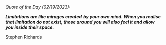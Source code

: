 *Quote of the Day (02/19/2023):*

_**Limitations are like mirages created by your own mind. When you realise that limitation do not exist, those around you will also feel it and allow you inside their space.**_

Stephen Richards